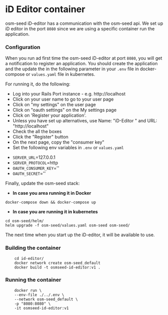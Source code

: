 # iD Editor container

osm-seed iD-editor has a communication with the osm-seed api. We set up iD editor in the port `8080` since we are using a specific container run the application.

### Configuration

When you run ad first time the osm-seed iD-editor at port `8080`, you will get a notification to register an application. You should create the application and the update the in the following parameter in your `.env` file in docker-compose  or `values.yaml` file in kubernetes.

For running it, do the following:

* Log into your Rails Port instance - e.g. http://localhost
* Click on your user name to go to your user page
* Click on "my settings" on the user page
* Click on "oauth settings" on the My settings page
* Click on 'Register your application'.
* Unless you have set up alternatives, use Name: "iD-Editor " and URL: "http://localhost"
* Check the all the boxes
* Click the "Register" button
* On the next page, copy the "consumer key"
* Set the following env variables in `.env`  or `values.yaml`


- `SERVER_URL`=127.0.0.1
- `SERVER_PROTOCOL`=http
- `OAUTH_CONSUMER_KEY`='<cosumer key from the register aplication>'
- `OAUTH_SECRET`='<oauth secret key from the register aplication>'


Finally, update the osm-seed stack:

- **In case you area running it in Docker**

```
docker-compose down && docker-compose up
```

- **In case you are running it in kubernetes**

```
cd osm-seed/helm/
helm upgrade -f osm-seed/values.yaml osm-seed osm-seed/
```

The next time when you start up the iD-editor, it will be available to use.


### Building the container


```
    cd id-editor/
    docker network create osm-seed_default
    docker build -t osmseed-id-editor:v1 .
```

### Running the container

```
    docker run \
    --env-file ./../.env \
    --network osm-seed_default \
    -p "8080:8080" \
    -it osmseed-id-editor:v1
```